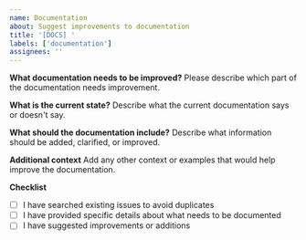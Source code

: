 ```yaml
---
name: Documentation
about: Suggest improvements to documentation
title: '[DOCS] '
labels: ['documentation']
assignees: ''
---
```


**What documentation needs to be improved?**
Please describe which part of the documentation needs improvement.

**What is the current state?**
Describe what the current documentation says or doesn't say.

**What should the documentation include?**
Describe what information should be added, clarified, or improved.

**Additional context**
Add any other context or examples that would help improve the documentation.

**Checklist**
- [ ] I have searched existing issues to avoid duplicates
- [ ] I have provided specific details about what needs to be documented
- [ ] I have suggested improvements or additions
